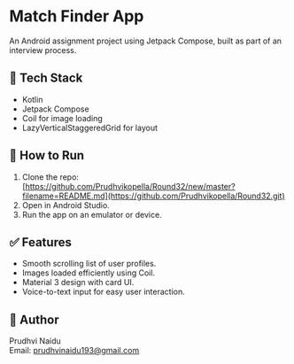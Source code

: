 # Match Finder App

An Android assignment project using Jetpack Compose, built as part of an interview process.

## 🔧 Tech Stack
- Kotlin
- Jetpack Compose
- Coil for image loading
- LazyVerticalStaggeredGrid for layout

## 🚀 How to Run
1. Clone the repo:
[https://github.com/Prudhvikopella/Round32/new/master?filename=README.md](https://github.com/Prudhvikopella/Round32.git)
2. Open in Android Studio.
3. Run the app on an emulator or device.

## ✅ Features
- Smooth scrolling list of user profiles.
- Images loaded efficiently using Coil.
- Material 3 design with card UI.
- Voice-to-text input for easy user interaction.


## 👤 Author
Prudhvi Naidu  
Email: prudhvinaidu193@gmail.com
